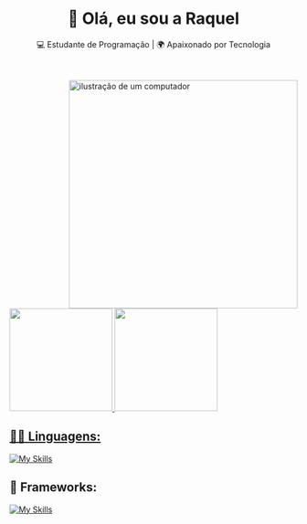 <h1 align="center">👋 Olá, eu sou a Raquel</h1>

<p align="center">
  💻 Estudante de Programação | 🌍 Apaixonado por Tecnologia
</p><br><br>
<img src="https://raw.githubusercontent.com/MicaelliMedeiros/micaellimedeiros/master/image/computer-illustration.png" alt="ilustração de um computador" min-width="400px" max-width="400px" width="400px" align="right">

<div>
<a href="https://github.com/Raquellopes10">
<img loading="lazy" height="180em" src="https://github-readme-stats.vercel.app/api/top-langs/?username=Raquellopes10&layout=compact&langs_count=7&theme=dracula"/>
<img loading="lazy" height="180em" src="https://github-readme-stats.vercel.app/api?username=Raquellopes10&show_icons=true&theme=dracula&include_all_commits=true&count_private=true"/>
</div>

## 👨‍💻 Linguagens: 
[![My Skills](https://skillicons.dev/icons?i=java,javascript)](https://skillicons.dev)
## 🧰 Frameworks: 
[![My Skills](https://skillicons.dev/icons?i=angular,spring)](https://skillicons.dev)
